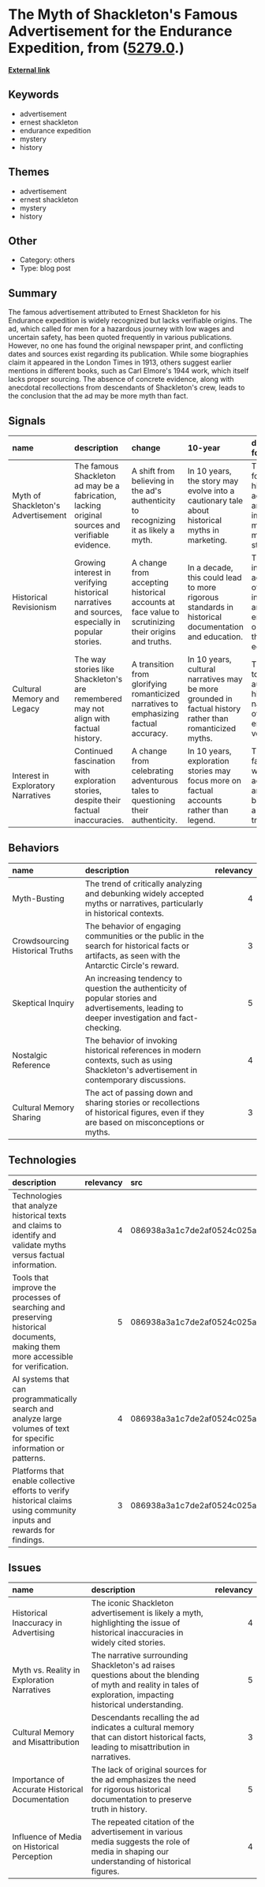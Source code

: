 # __The Myth of Shackleton's Famous Advertisement for the Endurance Expedition__, from ([5279.0](https://kghosh.substack.com/p/5279.0).)

__[External link](https://discerninghistory.com/2013/05/shackletons-ad-men-wanted-for-hazerdous-journey/)__



## Keywords

* advertisement
* ernest shackleton
* endurance expedition
* mystery
* history

## Themes

* advertisement
* ernest shackleton
* mystery
* history

## Other

* Category: others
* Type: blog post

## Summary

The famous advertisement attributed to Ernest Shackleton for his Endurance expedition is widely recognized but lacks verifiable origins. The ad, which called for men for a hazardous journey with low wages and uncertain safety, has been quoted frequently in various publications. However, no one has found the original newspaper print, and conflicting dates and sources exist regarding its publication. While some biographies claim it appeared in the London Times in 1913, others suggest earlier mentions in different books, such as Carl Elmore's 1944 work, which itself lacks proper sourcing. The absence of concrete evidence, along with anecdotal recollections from descendants of Shackleton's crew, leads to the conclusion that the ad may be more myth than fact.

## Signals

| name                               | description                                                                                      | change                                                                                              | 10-year                                                                                                  | driving-force                                                                               |   relevancy |
|:-----------------------------------|:-------------------------------------------------------------------------------------------------|:----------------------------------------------------------------------------------------------------|:---------------------------------------------------------------------------------------------------------|:--------------------------------------------------------------------------------------------|------------:|
| Myth of Shackleton's Advertisement | The famous Shackleton ad may be a fabrication, lacking original sources and verifiable evidence. | A shift from believing in the ad's authenticity to recognizing it as likely a myth.                 | In 10 years, the story may evolve into a cautionary tale about historical myths in marketing.            | The drive for historical accuracy and the impact of myth-making in storytelling.            |           4 |
| Historical Revisionism             | Growing interest in verifying historical narratives and sources, especially in popular stories.  | A change from accepting historical accounts at face value to scrutinizing their origins and truths. | In a decade, this could lead to more rigorous standards in historical documentation and education.       | The increasing accessibility of information and emphasis on critical thinking in education. |           5 |
| Cultural Memory and Legacy         | The way stories like Shackleton's are remembered may not align with factual history.             | A transition from glorifying romanticized narratives to emphasizing factual accuracy.               | In 10 years, cultural narratives may be more grounded in factual history rather than romanticized myths. | The desire to preserve authentic historical narratives over embellished versions.           |           3 |
| Interest in Exploratory Narratives | Continued fascination with exploration stories, despite their factual inaccuracies.              | A change from celebrating adventurous tales to questioning their authenticity.                      | In 10 years, exploration stories may focus more on factual accounts rather than legend.                  | The human fascination with adventure and risk, balanced by a desire for truth.              |           4 |

## Behaviors

| name                            | description                                                                                                                                     |   relevancy |
|:--------------------------------|:------------------------------------------------------------------------------------------------------------------------------------------------|------------:|
| Myth-Busting                    | The trend of critically analyzing and debunking widely accepted myths or narratives, particularly in historical contexts.                       |           4 |
| Crowdsourcing Historical Truths | The behavior of engaging communities or the public in the search for historical facts or artifacts, as seen with the Antarctic Circle's reward. |           3 |
| Skeptical Inquiry               | An increasing tendency to question the authenticity of popular stories and advertisements, leading to deeper investigation and fact-checking.   |           5 |
| Nostalgic Reference             | The behavior of invoking historical references in modern contexts, such as using Shackleton's advertisement in contemporary discussions.        |           4 |
| Cultural Memory Sharing         | The act of passing down and sharing stories or recollections of historical figures, even if they are based on misconceptions or myths.          |           3 |

## Technologies

| description                                                                                                                      |   relevancy | src                              |
|:---------------------------------------------------------------------------------------------------------------------------------|------------:|:---------------------------------|
| Technologies that analyze historical texts and claims to identify and validate myths versus factual information.                 |           4 | 086938a3a1c7de2af0524c025ae6aab5 |
| Tools that improve the processes of searching and preserving historical documents, making them more accessible for verification. |           5 | 086938a3a1c7de2af0524c025ae6aab5 |
| AI systems that can programmatically search and analyze large volumes of text for specific information or patterns.              |           4 | 086938a3a1c7de2af0524c025ae6aab5 |
| Platforms that enable collective efforts to verify historical claims using community inputs and rewards for findings.            |           3 | 086938a3a1c7de2af0524c025ae6aab5 |

## Issues

| name                                            | description                                                                                                                                                    |   relevancy |
|:------------------------------------------------|:---------------------------------------------------------------------------------------------------------------------------------------------------------------|------------:|
| Historical Inaccuracy in Advertising            | The iconic Shackleton advertisement is likely a myth, highlighting the issue of historical inaccuracies in widely cited stories.                               |           4 |
| Myth vs. Reality in Exploration Narratives      | The narrative surrounding Shackleton's ad raises questions about the blending of myth and reality in tales of exploration, impacting historical understanding. |           5 |
| Cultural Memory and Misattribution              | Descendants recalling the ad indicates a cultural memory that can distort historical facts, leading to misattribution in narratives.                           |           3 |
| Importance of Accurate Historical Documentation | The lack of original sources for the ad emphasizes the need for rigorous historical documentation to preserve truth in history.                                |           5 |
| Influence of Media on Historical Perception     | The repeated citation of the advertisement in various media suggests the role of media in shaping our understanding of historical figures.                     |           4 |
